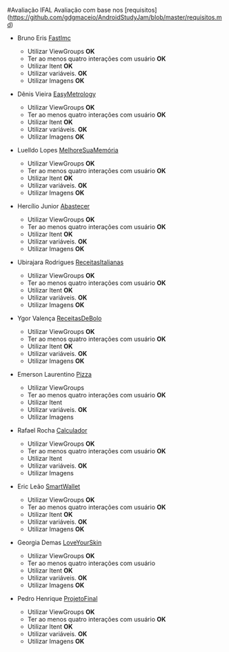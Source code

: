 #Avaliação IFAL
Avaliação com base nos [requisitos] (https://github.com/gdgmaceio/AndroidStudyJam/blob/master/requisitos.md) 

* Bruno Eris [FastImc](https://github.com/brunoeris/fast-imc)
    * Utilizar ViewGroups **OK**
    * Ter ao menos quatro interações com usuário **OK**
    * Utilizar Itent **OK**
    * Utilizar variáveis. **OK**
    * Utilizar Imagens **OK**
    
* Dênis Vieira [EasyMetrology](https://github.com/fromdenisvieira/androiddevstudyjams)
    * Utilizar ViewGroups **OK**
    * Ter ao menos quatro interações com usuário **OK**
    * Utilizar Itent **OK**
    * Utilizar variáveis. **OK**
    * Utilizar Imagens **OK**
    
* Luelldo Lopes [MelhoreSuaMemória](https://github.com/luelldo/appmelhorarsuamemoria)
    * Utilizar ViewGroups **OK**
    * Ter ao menos quatro interações com usuário **OK**
    * Utilizar Itent **OK**
    * Utilizar variáveis. **OK**
    * Utilizar Imagens **OK**

* Hercílio Junior [Abastecer](https://github.com/Hernior/android)
    * Utilizar ViewGroups **OK**
    * Ter ao menos quatro interações com usuário **OK**
    * Utilizar Itent **OK**
    * Utilizar variáveis. **OK**
    * Utilizar Imagens **OK**

* Ubirajara Rodrigues [ReceitasItalianas](https://github.com/birarodrigues/app-receitas-italianas)
    * Utilizar ViewGroups **OK**
    * Ter ao menos quatro interações com usuário **OK**
    * Utilizar Itent **OK**
    * Utilizar variáveis. **OK**
    * Utilizar Imagens **OK**

* Ygor Valença [ReceitasDeBolo](https://github.com/ygorvalenca/projetoFinal)
    * Utilizar ViewGroups **OK**
    * Ter ao menos quatro interações com usuário **OK**
    * Utilizar Itent **OK**
    * Utilizar variáveis. **OK**
    * Utilizar Imagens **OK**   
   
* Emerson Laurentino [Pizza](https://github.com/emersonlaurentino/androiddevstudyjams)
    * Utilizar ViewGroups 
    * Ter ao menos quatro interações com usuário **OK**
    * Utilizar Itent 
    * Utilizar variáveis. **OK**
    * Utilizar Imagens   

* Rafael Rocha [Calculador](https://github.com/Rafaellrs/Android-Study-Jam)
    * Utilizar ViewGroups **OK**
    * Ter ao menos quatro interações com usuário **OK**
    * Utilizar Itent 
    * Utilizar variáveis. **OK**
    * Utilizar Imagens   
   
* Eric Leão [SmartWallet](https://github.com/ericcleao/SmartWallet)
    * Utilizar ViewGroups **OK**
    * Ter ao menos quatro interações com usuário **OK**
    * Utilizar Itent **OK**
    * Utilizar variáveis. **OK**
    * Utilizar Imagens **OK**  
   
* Georgia Demas [LoveYourSkin](https://github.com/georgiademas/Love-Your-Skin)
    * Utilizar ViewGroups **OK**
    * Ter ao menos quatro interações com usuário
    * Utilizar Itent **OK**
    * Utilizar variáveis. **OK**
    * Utilizar Imagens **OK**  

* Pedro Henrique [ProjetoFinal](https://github.com/sufex00/GDG-Android)
    * Utilizar ViewGroups **OK**
    * Ter ao menos quatro interações com usuário **OK**
    * Utilizar Itent **OK**
    * Utilizar variáveis. **OK**
    * Utilizar Imagens **OK**      
